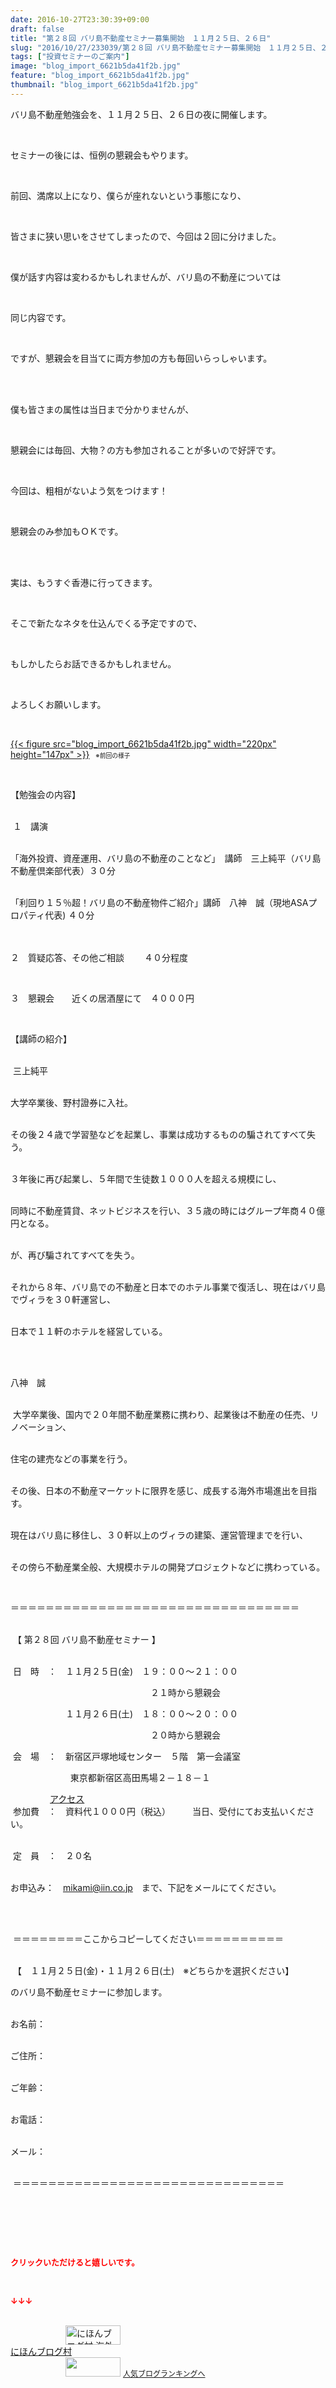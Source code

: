 ```yaml
---
date: 2016-10-27T23:30:39+09:00
draft: false
title: "第２８回 バリ島不動産セミナー募集開始　１１月２５日、２６日"
slug: "2016/10/27/233039/第２８回 バリ島不動産セミナー募集開始　１１月２５日、２６日"
tags: ["投資セミナーのご案内"]
image: "blog_import_6621b5da41f2b.jpg"
feature: "blog_import_6621b5da41f2b.jpg"
thumbnail: "blog_import_6621b5da41f2b.jpg"
---
```

<p>バリ島不動産勉強会を、１１月２５日、２６日の夜に開催します。</p><p> </p><p>セミナーの後には、恒例の懇親会もやります。</p><p> </p><p>前回、満席以上になり、僕らが座れないという事態になり、</p><p> </p><p>皆さまに狭い思いをさせてしまったので、今回は２回に分けました。</p><p> </p><p>僕が話す内容は変わるかもしれませんが、バリ島の不動産については</p><p> </p><p>同じ内容です。</p><p> </p><p>ですが、懇親会を目当てに両方参加の方も毎回いらっしゃいます。</p><p> </p><p><br/>僕も皆さまの属性は当日まで分かりませんが、</p><p> </p><p>懇親会には毎回、大物？の方も参加されることが多いので好評です。</p><p> </p><p>今回は、粗相がないよう気をつけます！</p><p> </p><p>懇親会のみ参加もＯＫです。</p><p> </p><p><br/>実は、もうすぐ香港に行ってきます。</p><p> </p><p>そこで新たなネタを仕込んでくる予定ですので、</p><p> </p><p>もしかしたらお話できるかもしれません。</p><p> </p><p>よろしくお願いします。</p><p> </p><p><a href="blog_import_6621b5db55e59.jpg">{{< figure src="blog_import_6621b5da41f2b.jpg" width="220px" height="147px" >}}</a><span style="font-size: 0.7em;">　※前回の様子</span></p><p> </p><p>【勉強会の内容】</p><p><br/> １　講演</p><p> <br/>「海外投資、資産運用、バリ島の不動産のことなど」　講師　三上純平（バリ島不動産倶楽部代表）３０分</p><p><br/>「利回り１５％超！バリ島の不動産物件ご紹介」講師　八神　誠（現地ASAプロパティ代表) ４０分<br/> </p><p><br/>２　質疑応答、その他ご相談 　　４０分程度</p><p> </p><p>３　懇親会　　近くの居酒屋にて　４０００円</p><p> </p><p>【講師の紹介】</p><p><br/> 三上純平</p><p><br/>大学卒業後、野村證券に入社。</p><p><br/>その後２４歳で学習塾などを起業し、事業は成功するものの騙されてすべて失う。</p><p><br/>３年後に再び起業し、５年間で生徒数１０００人を超える規模にし、</p><p><br/>同時に不動産賃貸、ネットビジネスを行い、３５歳の時にはグループ年商４０億円となる。</p><p><br/>が、再び騙されてすべてを失う。</p><p><br/>それから８年、バリ島での不動産と日本でのホテル事業で復活し、現在はバリ島でヴィラを３０軒運営し、</p><p><br/>日本で１１軒のホテルを経営している。</p><p> </p><p><br/>八神　誠</p><p><br/> 大学卒業後、国内で２０年間不動産業務に携わり、起業後は不動産の任売、リノベーション、</p><p><br/>住宅の建売などの事業を行う。</p><p><br/>その後、日本の不動産マーケットに限界を感じ、成長する海外市場進出を目指す。</p><p><br/>現在はバリ島に移住し、３０軒以上のヴィラの建築、運営管理までを行い、</p><p><br/>その傍ら不動産業全般、大規模ホテルの開発プロジェクトなどに携わっている。</p><p> </p><p>＝＝＝＝＝＝＝＝＝＝＝＝＝＝＝＝＝＝＝＝＝＝＝＝＝＝＝＝＝＝＝＝＝</p><p><br/> 【 第２８回 バリ島不動産セミナー 】</p><p><br/> 日　時　：　１１月２５日(金)　１９：００～２１：００</p><p>　　　　　　　　　　　　　　　　２１時から懇親会</p><p>　　　　　　 １１月２６日(土)　１８：００～２０：００</p><p>　　　　　　　　　　　　　　　　２０時から懇親会</p><p> 会　場　：　新宿区戸塚地域センター　５階　第一会議室　</p><p>   　　　　　　東京都新宿区高田馬場２－１８－１</p><p>                <a href="access" target="_blank">アクセス</a><br/> 参加費　：　資料代１０００円（税込）　　　当日、受付にてお支払いください。</p><p><br/> 定　員　：　２０名</p><p><br/>お申込み：　<a href="mailto:mikami@iin.co.jp">mikami@iin.co.jp</a>　まで、下記をメールにてください。</p><p> </p><p><br/> ＝＝＝＝＝＝＝＝ここからコピーしてください＝＝＝＝＝＝＝＝＝＝</p><p><br/> 【　１１月２５日(金)・１１月２６日(土)　※どちらかを選択ください】</p><p>のバリ島不動産セミナーに参加します。</p><p><br/>お名前：</p><p><br/>ご住所：</p><p><br/>ご年齢：</p><p><br/>お電話：</p><p><br/>メール：</p><p><br/> ＝＝＝＝＝＝＝＝＝＝＝＝＝＝＝＝＝＝＝＝＝＝＝＝＝＝＝＝＝＝＝</p><p> </p><p> </p><p> </p><p><font color="#ff0000" size="2"><strong>クリックいただけると嬉しいです。</strong></font></p><p></p><p> </p><p><font color="#ff0000" size="2"><strong>↓↓↓</strong></font></p><p><br/><a href="ranking.html?p_cid=01260127" target="_blank"><img width="88" height="31" alt="にほんブログ村 海外生活ブログ バリ島情報へ" src="data:image/svg+xml;charset=utf-8,%3Csvg%20xmlns%3D%22http%3A%2F%2Fwww.w3.org%2F2000%2Fsvg%22%20title%3D%22Placeholder%20for%20Images%22%20role%3D%22presentation%22%20viewBox%3D%220%200%2088%2031%22%20%2F%3E" border="0" data-src="https://img-proxy.blog-video.jp/images?url=http%3A%2F%2Foverseas.blogmura.com%2Fbali%2Fimg%2Fbali88_31.gif" style="aspect-ratio: auto 88 / 31;"/><noscript><img width="88" height="31" alt="にほんブログ村 海外生活ブログ バリ島情報へ" src="https://img-proxy.blog-video.jp/images?url=http%3A%2F%2Foverseas.blogmura.com%2Fbali%2Fimg%2Fbali88_31.gif" border="0"></noscript></a><br/><a href="ranking.html?p_cid=01260127" target="_blank">にほんブログ村</a><br/><a title="人気ブログランキングへ" href="link.php?1804582"><img width="88" height="31" src="data:image/svg+xml;charset=utf-8,%3Csvg%20xmlns%3D%22http%3A%2F%2Fwww.w3.org%2F2000%2Fsvg%22%20title%3D%22Placeholder%20for%20Images%22%20role%3D%22presentation%22%20viewBox%3D%220%200%2088%2031%22%20%2F%3E" border="0" data-src="https://blog.with2.net/img/banner/banner_22.gif" style="aspect-ratio: auto 88 / 31;"/><noscript><img width="88" height="31" src="https://blog.with2.net/img/banner/banner_22.gif" border="0"></noscript></a> <a style="font-size: 12px;" href="link.php?1804582">人気ブログランキングへ</a></p>

